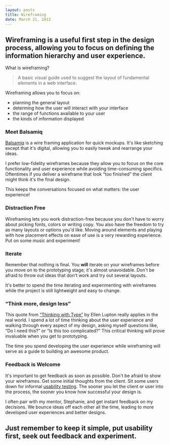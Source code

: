 ```yaml
---
layout: posts
title: Wireframing
date: March 21, 2013
---
```


<h2>Wireframing is a useful first step in the design process, allowing you to focus on defining the information hierarchy and user experience.</h2>

<p>What is wireframing?</p>

<blockquote>
<p>
A basic visual guide used to suggest the layout of fundamental elements in a web interface.
</p>
</blockquote>

<p>Wireframing allows you to focus on:<p>

<ul>
  <li>planning the  general layout</li>
  <li>determing how the user will interact with your interface</li>
  <li>the range of functions available to your user</li>
  <li>the kinds of information displayed</li>
</ul>

<h3>Meet Balsamiq</h3>

<p>
<a href="http://www.balsamiq.com/" target="_blank">Balsamiq</a> is a wire framing application for quick mockups. It's like sketching except that it's digital, allowing you to easily tweak and rearrange your ideas. 
</p>

<p>
I prefer low-fidelity wireframes because they allow you to focus on the core functionality and user experience while avoiding time-consuming specifics. Oftentimes if you deliver a wireframe that look &#8220;too finished&#8221; the client might think it's the final design. 
</p>

<p>
This keeps the conversations focused on what matters: the user experience!
</p>

<h3>Distraction Free</h3>
<p>
Wireframing lets you work distraction-free because you don't have to worry about picking fonts, colors or writing copy. You also have the freedom to try as many layouts or options you'd like. Moving around elements and playing with how placement effects on ease of use is a very rewarding experience. Put on some music and experiment!
</p>

<h3>Iterate</h3>
<p>
Remember that nothing is final. You <strong>will</strong> iterate on your wireframes before you move on to the prototyping stage; it's almost unavoidable. Don't be afraid to throw out ideas that don't work and try out several layouts.
</p>

<p>
It's better to spend the time iterating and experimenting with wireframes while the project is still lightweight and easy to change.
</p>

<h3>&#8220;Think more, design less&#8221;</h3>
<p>
This quote from <a href="http://www.thinkingwithtype.com/" target="_blank">&#8220;Thinking with Type&#8221;</a> by Ellen Lupton really applies in the real world. I spend a lot of time thinking about the user experience and walking through every aspect of my design, asking myself questions like, &#8220;Do I need this?&#8221; or &#8220;Is this too complicated?&#8221; This critical thinking will prove invaluable when you get to prototyping.
</p>

<p>
The time you spend developing the user experience while wireframing will serve as a guide to building an awesome product.
</p>

<h3>Feedback is Welcome</h3>
<p>
It's important to get feedback as soon as possible. Don't be afraid to show your wireframes. Get some initial thoughts from the client. Sit some users down for informal <a href="http://adamkaplandesign.com/usability-testing.html" target="_blank">usability testing</a>. The sooner you let the client or user into the process, the sooner you know how successful your design is.
</p>

<p>
I often pair with my mentor, Stephanie, and get instant feedback on my decisions. We bounce ideas off each other all the time, leading to more developed user experiences and better designs.
</p>

<h2>
Just remember to keep it simple, put usability first, seek out feedback and experiment.
</h2>
